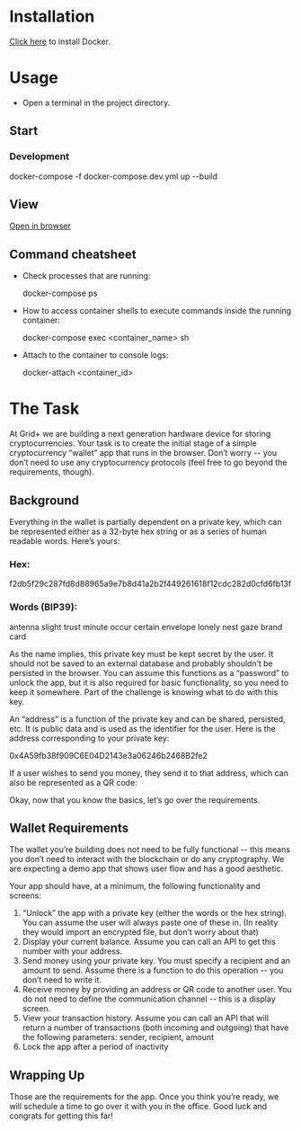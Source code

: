 # Installation

[Click here](https://www.docker.com/community-edition) to install Docker.

# Usage

*   Open a terminal in the project directory.

## Start

### Development

docker-compose -f docker-compose.dev.yml up --build

## View

[Open in browser](http://localhost:9000)

## Command cheatsheet

*   Check processes that are running:

    docker-compose ps

*   How to access container shells to execute commands inside the running container:

    docker-compose exec <container_name> sh

*   Attach to the container to console logs:

    docker-attach <container_id>

# The Task

At Grid+ we are building a next generation hardware device for storing cryptocurrencies. Your task is to create the initial stage of a simple cryptocurrency “wallet” app that runs in the browser. Don’t worry -- you don’t need to use any cryptocurrency protocols (feel free to go beyond the requirements, though).

## Background

Everything in the wallet is partially dependent on a private key, which can be represented either as a 32-byte hex string or as a series of human readable words. Here’s yours:

### Hex:

f2db5f29c287fd8d88965a9e7b8d41a2b2f449261618f12cdc282d0cfd6fb13f

### Words (BIP39):

antenna slight trust minute occur certain envelope lonely nest gaze brand card

As the name implies, this private key must be kept secret by the user. It should not be saved to an external database and probably shouldn’t be persisted in the browser. You can assume this functions as a “password” to unlock the app, but it is also required for basic functionality, so you need to keep it somewhere. Part of the challenge is knowing what to do with this key.

An “address” is a function of the private key and can be shared, persisted, etc. It is public data and is used as the identifier for the user. Here is the address corresponding to your private key:

0x4A59fb38f909C6E04D2143e3a06246b2468B2fe2

If a user wishes to send you money, they send it to that address, which can also be represented as a QR code:

Okay, now that you know the basics, let’s go over the requirements.

## Wallet Requirements

The wallet you’re building does not need to be fully functional -- this means you don’t need to interact with the blockchain or do any cryptography. We are expecting a demo app that shows user flow and has a good aesthetic.

Your app should have, at a minimum, the following functionality and screens:

1.  “Unlock” the app with a private key (either the words or the hex string). You can assume the user will always paste one of these in. (In reality they would import an encrypted file, but don’t worry about that)
2.  Display your current balance. Assume you can call an API to get this number with your address.
3.  Send money using your private key. You must specify a recipient and an amount to send. Assume there is a function to do this operation -- you don’t need to write it.
4.  Receive money by providing an address or QR code to another user. You do not need to define the communication channel -- this is a display screen.
5.  View your transaction history. Assume you can call an API that will return a number of transactions (both incoming and outgoing) that have the following parameters: sender, recipient, amount
6.  Lock the app after a period of inactivity

## Wrapping Up

Those are the requirements for the app. Once you think you’re ready, we will schedule a time to go over it with you in the office. Good luck and congrats for getting this far!
